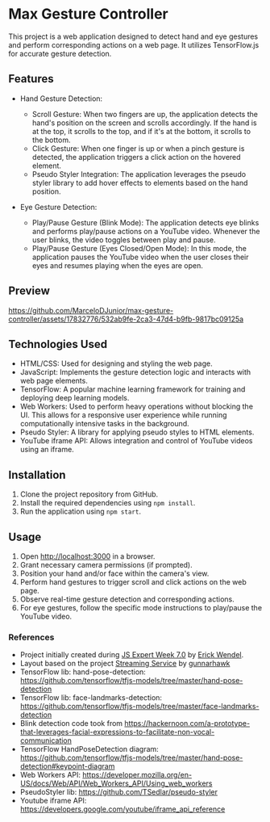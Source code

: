 # Max Gesture Controller

This project is a web application designed to detect hand and eye gestures and perform corresponding actions on a web page. It utilizes TensorFlow.js for accurate gesture detection.

## Features
- Hand Gesture Detection:
  - Scroll Gesture: When two fingers are up, the application detects the hand's position on the screen and scrolls accordingly. If the hand is at the top, it scrolls to the top, and if it's at the bottom, it scrolls to the bottom.
  - Click Gesture: When one finger is up or when a pinch gesture is detected, the application triggers a click action on the hovered element.
  - Pseudo Styler Integration: The application leverages the pseudo styler library to add hover effects to elements based on the hand position.

- Eye Gesture Detection:
  - Play/Pause Gesture (Blink Mode): The application detects eye blinks and performs play/pause actions on a YouTube video. Whenever the user blinks, the video toggles between play and pause.
  - Play/Pause Gesture (Eyes Closed/Open Mode): In this mode, the application pauses the YouTube video when the user closes their eyes and resumes playing when the eyes are open.

## Preview

https://github.com/MarceloDJunior/max-gesture-controller/assets/17832776/532ab9fe-2ca3-47d4-b9fb-9817bc09125a


## Technologies Used
- HTML/CSS: Used for designing and styling the web page.
- JavaScript: Implements the gesture detection logic and interacts with web page elements.
- TensorFlow: A popular machine learning framework for training and deploying deep learning models.
- Web Workers: Used to perform heavy operations without blocking the UI. This allows for a responsive user experience while running computationally intensive tasks in the background.
- Pseudo Styler: A library for applying pseudo styles to HTML elements.
- YouTube iframe API: Allows integration and control of YouTube videos using an iframe.

## Installation
1. Clone the project repository from GitHub.
2. Install the required dependencies using `npm install`.
3. Run the application using `npm start`.

## Usage
1. Open [http://localhost:3000](http://localhost:3000) in a browser.
2. Grant necessary camera permissions (if prompted).
3. Position your hand and/or face within the camera's view.
4. Perform hand gestures to trigger scroll and click actions on the web page.
5. Observe real-time gesture detection and corresponding actions.
6. For eye gestures, follow the specific mode instructions to play/pause the YouTube video.

### References
- Project initially created during [JS Expert Week 7.0](https://github.com/ErickWendel/semana-javascript-expert07) by [Erick Wendel](https://github.com/ErickWendel).  
- Layout based on the project [Streaming Service](https://codepen.io/Gunnarhawk/pen/vYJEwoM) by [gunnarhawk](https://github.com/Gunnarhawk)
- TensorFlow lib: hand-pose-detection: https://github.com/tensorflow/tfjs-models/tree/master/hand-pose-detection
- TensorFlow lib: face-landmarks-detection: https://github.com/tensorflow/tfjs-models/tree/master/face-landmarks-detection
- Blink detection code took from https://hackernoon.com/a-prototype-that-leverages-facial-expressions-to-facilitate-non-vocal-communication
- TensorFlow HandPoseDetection diagram: https://github.com/tensorflow/tfjs-models/tree/master/hand-pose-detection#keypoint-diagram
- Web Workers API: https://developer.mozilla.org/en-US/docs/Web/API/Web_Workers_API/Using_web_workers
- PseudoStyler lib: https://github.com/TSedlar/pseudo-styler
- Youtube iframe API: https://developers.google.com/youtube/iframe_api_reference
